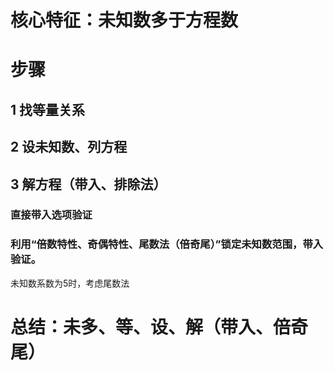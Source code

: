 # 核心特征：未知数多于方程数
# 步骤
## 1 找等量关系
## 2 设未知数、列方程
## 3 解方程（带入、排除法）
### 直接带入选项验证
### 利用“倍数特性、奇偶特性、尾数法（倍奇尾）”锁定未知数范围，带入验证。
未知数系数为5时，考虑尾数法

# 总结：未多、等、设、解（带入、倍奇尾）